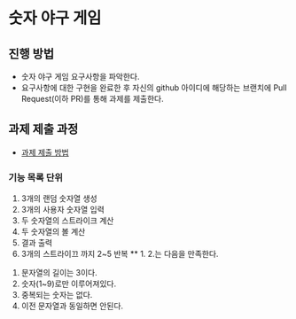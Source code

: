 # 숫자 야구 게임
## 진행 방법
* 숫자 야구 게임 요구사항을 파악한다.
* 요구사항에 대한 구현을 완료한 후 자신의 github 아이디에 해당하는 브랜치에 Pull Request(이하 PR)를 통해 과제를 제출한다.

## 과제 제출 과정
* [과제 제출 방법](https://github.com/next-step/nextstep-docs/tree/master/precourse)

### 기능 목록 단위
1. 3개의 랜덤 숫자열 생성
2. 3개의 사용자 숫자열 입력
3. 두 숫자열의 스트라이크 계산
4. 두 숫자열의 볼 계산
5. 결과 출력
6. 3개의 스트라이끄 까지 2~5 반복
** 1. 2.는 다음을 만족한다.
1) 문자열의 길이는 3이다.
2) 숫자(1~9)로만 이루어져있다.
3) 중복되는 숫자는 없다.
4) 이전 문자열과 동일하면 안된다.
